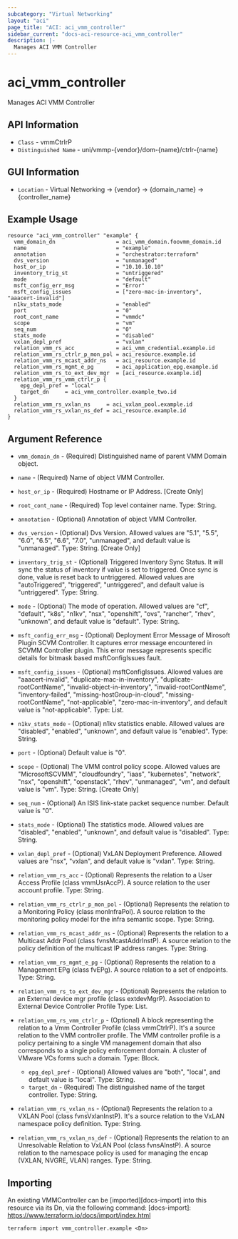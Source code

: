 ```yaml
---
subcategory: "Virtual Networking"
layout: "aci"
page_title: "ACI: aci_vmm_controller"
sidebar_current: "docs-aci-resource-aci_vmm_controller"
description: |-
  Manages ACI VMM Controller
---
```


# aci_vmm_controller

Manages ACI VMM Controller

## API Information

- `Class` - vmmCtrlrP
- `Distinguished Name` - uni/vmmp-{vendor}/dom-{name}/ctrlr-{name}

## GUI Information

- `Location` - Virtual Networking -> {vendor} -> {domain_name} -> {controller_name}

## Example Usage

```hcl
resource "aci_vmm_controller" "example" {
  vmm_domain_dn                   = aci_vmm_domain.foovmm_domain.id
  name                            = "example"
  annotation                      = "orchestrator:terraform"
  dvs_version                     = "unmanaged"
  host_or_ip                      = "10.10.10.10"
  inventory_trig_st               = "untriggered"
  mode                            = "default"
  msft_config_err_msg             = "Error"
  msft_config_issues              = ["zero-mac-in-inventory", "aaacert-invalid"]
  n1kv_stats_mode                 = "enabled"
  port                            = "0"
  root_cont_name                  = "vmmdc"
  scope                           = "vm"
  seq_num                         = "0"
  stats_mode                      = "disabled"
  vxlan_depl_pref                 = "vxlan"
  relation_vmm_rs_acc             = aci_vmm_credential.example.id
  relation_vmm_rs_ctrlr_p_mon_pol = aci_resource.example.id
  relation_vmm_rs_mcast_addr_ns   = aci_resource.example.id
  relation_vmm_rs_mgmt_e_pg       = aci_application_epg.example.id
  relation_vmm_rs_to_ext_dev_mgr  = [aci_resource.example.id]
  relation_vmm_rs_vmm_ctrlr_p {
    epg_depl_pref = "local"
    target_dn     = aci_vmm_controller.example_two.id
  }
  relation_vmm_rs_vxlan_ns     = aci_vxlan_pool.example.id
  relation_vmm_rs_vxlan_ns_def = aci_resource.example.id
}
```

## Argument Reference

- `vmm_domain_dn` - (Required) Distinguished name of parent VMM Domain object.
- `name` - (Required) Name of object VMM Controller.
- `host_or_ip` - (Required) Hostname or IP Address. \[Create Only\]
- `root_cont_name` - (Required) Top level container name. Type: String.
- `annotation` - (Optional) Annotation of object VMM Controller.
- `dvs_version` - (Optional) Dvs Version. Allowed values are "5.1", "5.5", "6.0", "6.5", "6.6", "7.0", "unmanaged", and default value is "unmanaged". Type: String. \[Create Only\]
- `inventory_trig_st` - (Optional) Triggered Inventory Sync Status. It will sync the status of inventory if value is set to triggered. Once sync is done, value is reset back to untriggered. Allowed values are "autoTriggered", "triggered", "untriggered", and default value is "untriggered". Type: String.
- `mode` - (Optional) The mode of operation. Allowed values are "cf", "default", "k8s", "n1kv", "nsx", "openshift", "ovs", "rancher", "rhev", "unknown", and default value is "default". Type: String.
- `msft_config_err_msg` - (Optional) Deployment Error Message of Mirosoft Plugin SCVM Controller.
  It captures error message encountered in SCVMM Controller
  plugin. This error message represents specific details for bitmask
  based msftConfigIssues fault.
- `msft_config_issues` - (Optional) msftConfigIssues. Allowed values are "aaacert-invalid", "duplicate-mac-in-inventory", "duplicate-rootContName", "invalid-object-in-inventory", "invalid-rootContName", "inventory-failed", "missing-hostGroup-in-cloud", "missing-rootContName", "not-applicable", "zero-mac-in-inventory", and default value is "not-applicable". Type: List.
- `n1kv_stats_mode` - (Optional) n1kv statistics enable. Allowed values are "disabled", "enabled", "unknown", and default value is "enabled". Type: String.
- `port` - (Optional) Default value is "0".
- `scope` - (Optional) The VMM control policy scope. Allowed values are "MicrosoftSCVMM", "cloudfoundry", "iaas", "kubernetes", "network", "nsx", "openshift", "openstack", "rhev", "unmanaged", "vm", and default value is "vm". Type: String. \[Create Only\]
- `seq_num` - (Optional) An ISIS link-state packet sequence number. Default value is "0".
- `stats_mode` - (Optional) The statistics mode. Allowed values are "disabled", "enabled", "unknown", and default value is "disabled". Type: String.
- `vxlan_depl_pref` - (Optional) VxLAN Deployment Preference. Allowed values are "nsx", "vxlan", and default value is "vxlan". Type: String.

- `relation_vmm_rs_acc` - (Optional) Represents the relation to a User Access Profile (class vmmUsrAccP). A source relation to the user account profile. Type: String.

- `relation_vmm_rs_ctrlr_p_mon_pol` - (Optional) Represents the relation to a Monitoring Policy (class monInfraPol). A source relation to the monitoring policy model for the infra semantic scope. Type: String.

- `relation_vmm_rs_mcast_addr_ns` - (Optional) Represents the relation to a Multicast Addr Pool (class fvnsMcastAddrInstP). A source relation to the policy definition of the multicast IP address ranges. Type: String.

- `relation_vmm_rs_mgmt_e_pg` - (Optional) Represents the relation to a Management EPg (class fvEPg). A source relation to a set of endpoints. Type: String.

- `relation_vmm_rs_to_ext_dev_mgr` - (Optional) Represents the relation to an External device mgr profile (class extdevMgrP). Association to External Device Controller Profile Type: List.

- `relation_vmm_rs_vmm_ctrlr_p` - (Optional) A block representing the relation to a Vmm Controller Profile (class vmmCtrlrP). It's a source relation to the VMM controller profile. The VMM controller profile is a policy pertaining to a single VM management domain that also corresponds to a single policy enforcement domain. A cluster of VMware VCs forms such a domain. Type: Block.

  - `epg_depl_pref` - (Optional) Allowed values are "both", "local", and default value is "local". Type: String.
  - `target_dn` - (Required) The distinguished name of the target controller. Type: String.

- `relation_vmm_rs_vxlan_ns` - (Optional) Represents the relation to a VXLAN Pool (class fvnsVxlanInstP). It's a source relation to the VxLAN namespace policy definition. Type: String.

- `relation_vmm_rs_vxlan_ns_def` - (Optional) Represents the relation to an Unresolvable Relation to VxLAN Pool (class fvnsAInstP). A source relation to the namespace policy is used for managing the encap (VXLAN, NVGRE, VLAN) ranges. Type: String.

## Importing

An existing VMMController can be [imported][docs-import] into this resource via its Dn, via the following command:
[docs-import]: https://www.terraform.io/docs/import/index.html

```
terraform import vmm_controller.example <Dn>
```
